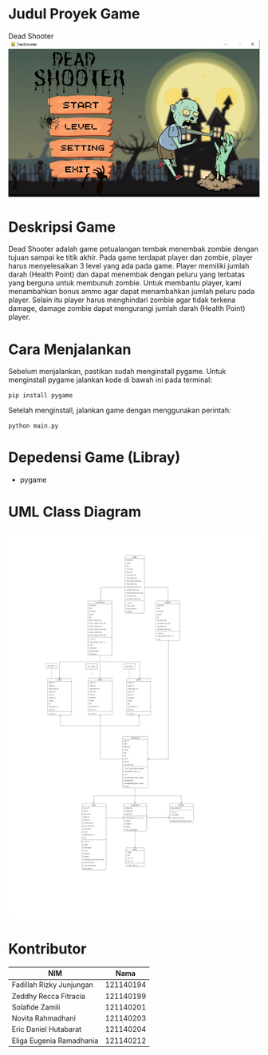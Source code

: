 # Judul Proyek Game
Dead Shooter
![main](https://github.com/erichutabarat/Tubes-PBO/blob/main/Presentasi/Sampel/Main.jpg?raw=true)

# Deskripsi Game
Dead Shooter adalah game petualangan tembak menembak zombie dengan tujuan sampai ke titik akhir. Pada game terdapat player dan zombie, player harus menyelesaikan 3 level yang ada pada game.
Player memiliki jumlah darah (Health Point) dan dapat menembak dengan peluru yang terbatas yang berguna untuk membunuh zombie. Untuk membantu player, kami menambahkan bonus ammo agar dapat menambahkan jumlah peluru pada player.
Selain itu player harus menghindari zombie agar tidak terkena damage, damage zombie dapat mengurangi jumlah darah (Health Point) player.

# Cara Menjalankan 
Sebelum menjalankan, pastikan sudah menginstall pygame. Untuk menginstall pygame jalankan kode di bawah ini pada terminal:
``` 
pip install pygame 
```
Setelah menginstall, jalankan game dengan menggunakan perintah:
``` 
python main.py 
``` 
# Depedensi Game (Libray)
* pygame

# UML Class Diagram
![Uml Diagram](https://github.com/erichutabarat/Tubes-PBO/blob/main/assets/UML%20Diagram.jpg?raw=true)
# Kontributor
NIM | Nama
------ | ------
Fadillah Rizky Junjungan | 121140194
Zeddhy Recca Fitracia | 121140199
Solafide Zamili | 121140201
Novita Rahmadhani | 121140203
Eric Daniel Hutabarat | 121140204
Eliga Eugenia Ramadhania | 121140212
